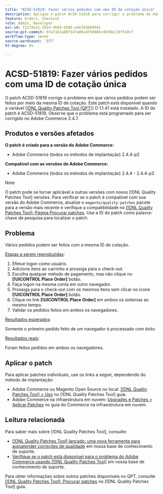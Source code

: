 ```yaml
---
title: "ACSD-51819: Fazer vários pedidos com uma ID de cotação única"
description: Aplique o patch ACSD-51819 para corrigir o problema do Adobe Commerce em que vários pedidos podem ser feitos por meio da mesma ID de cotação.
feature: Orders, Checkout
role: Admin, Developer
exl-id: f217de21-2914-4b84-b596-e9e763669941
source-git-commit: 6fa7182a807147a00ad750966cd839ec18ffe0c7
workflow-type: tm+mt
source-wordcount: '377'
ht-degree: 0%

---
```


# ACSD-51819: Fazer vários pedidos com uma ID de cotação única

O patch ACSD-51819 corrige o problema em que vários pedidos podem ser feitos por meio da mesma ID de cotação. Este patch está disponível quando a variável [[!DNL Quality Patches Tool (QPT)]](/help/announcements/adobe-commerce-announcements/magento-quality-patches-released-new-tool-to-self-serve-quality-patches.md) O 1.1.41 está instalado. A ID do patch é ACSD-51819. Observe que o problema está programado para ser corrigido no Adobe Commerce 2.4.7.

## Produtos e versões afetados

**O patch é criado para a versão do Adobe Commerce:**

* Adobe Commerce (todos os métodos de implantação) 2.4.4-p2

**Compatível com as versões do Adobe Commerce:**

* Adobe Commerce (todos os métodos de implantação) 2.4.4 - 2.4.4-p3

>[!NOTE]
>
>O patch pode se tornar aplicável a outras versões com novos [!DNL Quality Patches Tool] versões. Para verificar se o patch é compatível com sua versão do Adobe Commerce, atualize o `magento/quality-patches` pacote para a versão mais recente e verifique a compatibilidade no [[!DNL Quality Patches Tool]: Página Procurar patches](https://experienceleague.adobe.com/tools/commerce-quality-patches/index.html). Use a ID do patch como palavra-chave de pesquisa para localizar o patch.

## Problema

Vários pedidos podem ser feitos com a mesma ID de cotação.

<u>Etapas a serem reproduzidas</u>:

1. Efetue logon como usuário.
1. Adicione itens ao carrinho e prossiga para o check-out.
1. Escolha qualquer método de pagamento, mas não clique no **[!UICONTROL Place Order]** botão.
1. Faça logon na mesma conta em outro navegador.
1. Prossiga para o check-out com os mesmos itens sem clicar no ícone **[!UICONTROL Place Order]** botão.
1. Clique no link **[!UICONTROL Place Order]** em ambos os sistemas ao mesmo tempo.
1. Validar os pedidos feitos em ambos os navegadores.

<u>Resultados esperados</u>:

Somente o primeiro pedido feito de um navegador é processado com êxito.

<u>Resultados reais</u>:

Foram feitos pedidos em ambos os navegadores.

## Aplicar o patch

Para aplicar patches individuais, use os links a seguir, dependendo do método de implantação:

* Adobe Commerce ou Magento Open Source no local: [[!DNL Quality Patches Tool] > Uso](https://experienceleague.adobe.com/docs/commerce-operations/tools/quality-patches-tool/usage.html) no [!DNL Quality Patches Tool] guia.
* Adobe Commerce na infraestrutura em nuvem: [Upgrades e Patches > Aplicar Patches](https://experienceleague.adobe.com/docs/commerce-cloud-service/user-guide/develop/upgrade/apply-patches.html) no guia do Commerce na infraestrutura em nuvem.

## Leitura relacionada

Para saber mais sobre [!DNL Quality Patches Tool], consulte:

* [[!DNL Quality Patches Tool] lançado: uma nova ferramenta para autoatender correções de qualidade](/help/announcements/adobe-commerce-announcements/magento-quality-patches-released-new-tool-to-self-serve-quality-patches.md) em nossa base de conhecimento de suporte.
* [Verifique se o patch está disponível para o problema do Adobe Commerce usando [!DNL Quality Patches Tool]](/help/support-tools/patches-available-in-qpt-tool/check-patch-for-magento-issue-with-magento-quality-patches.md) em nossa base de conhecimento de suporte.

Para obter informações sobre outros patches disponíveis no QPT, consulte [[!DNL Quality Patches Tool]: Procurar patches](https://experienceleague.adobe.com/tools/commerce-quality-patches/index.html) no [!DNL Quality Patches Tool] guia.
